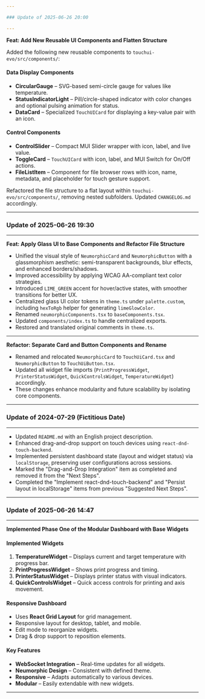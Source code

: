 ```yaml
---

### Update of 2025-06-26 20:00

---
```


**Feat: Add New Reusable UI Components and Flatten Structure**

Added the following new reusable components to `touchui-evo/src/components/`:

#### Data Display Components

* **CircularGauge** – SVG-based semi-circle gauge for values like temperature.
* **StatusIndicatorLight** – Pill/circle-shaped indicator with color changes and optional pulsing animation for status.
* **DataCard** – Specialized `TouchUICard` for displaying a key-value pair with an icon.

#### Control Components

* **ControlSlider** – Compact MUI Slider wrapper with icon, label, and live value.
* **ToggleCard** – `TouchUICard` with icon, label, and MUI Switch for On/Off actions.
* **FileListItem** – Component for file browser rows with icon, name, metadata, and placeholder for touch gesture support.

Refactored the file structure to a flat layout within `touchui-evo/src/components/`, removing nested subfolders. Updated `CHANGELOG.md` accordingly.

---

### Update of 2025-06-26 19:30

---

**Feat: Apply Glass UI to Base Components and Refactor File Structure**

* Unified the visual style of `NeumorphicCard` and `NeumorphicButton` with a glassmorphism aesthetic: semi-transparent backgrounds, blur effects, and enhanced borders/shadows.
* Improved accessibility by applying WCAG AA-compliant text color strategies.
* Introduced `LIME_GREEN` accent for hover/active states, with smoother transitions for better UX.
* Centralized glass UI color tokens in `theme.ts` under `palette.custom`, including `hexToRgb` helper for generating `limeGlowColor`.
* Renamed `neumorphicComponents.tsx` to `baseComponents.tsx`.
* Updated `components/index.ts` to handle centralized exports.
* Restored and translated original comments in `theme.ts`.

---

**Refactor: Separate Card and Button Components and Rename**

* Renamed and relocated `NeumorphicCard` to `TouchUiCard.tsx` and `NeumorphicButton` to `TouchUiButton.tsx`.
* Updated all widget file imports (`PrintProgressWidget`, `PrinterStatusWidget`, `QuickControlsWidget`, `TemperatureWidget`) accordingly.
* These changes enhance modularity and future scalability by isolating core components.

---

### Update of 2024-07-29 (Fictitious Date)

---

* Updated `README.md` with an English project description.
* Enhanced drag-and-drop support on touch devices using `react-dnd-touch-backend`.
* Implemented persistent dashboard state (layout and widget status) via `localStorage`, preserving user configurations across sessions.
* Marked the "Drag-and-Drop Integration" item as completed and removed it from the "Next Steps".
* Completed the "Implement react-dnd-touch-backend" and "Persist layout in localStorage" items from previous "Suggested Next Steps".

---

### Update of 2025-06-26 14:47

---

**Implemented Phase One of the Modular Dashboard with Base Widgets**

#### Implemented Widgets

1. **TemperatureWidget** – Displays current and target temperature with progress bar.
2. **PrintProgressWidget** – Shows print progress and timing.
3. **PrinterStatusWidget** – Displays printer status with visual indicators.
4. **QuickControlsWidget** – Quick access controls for printing and axis movement.

#### Responsive Dashboard

* Uses **React Grid Layout** for grid management.
* Responsive layout for desktop, tablet, and mobile.
* Edit mode to reorganize widgets.
* Drag & drop support to reposition elements.

#### Key Features

* **WebSocket Integration** – Real-time updates for all widgets.
* **Neumorphic Design** – Consistent with defined theme.
* **Responsive** – Adapts automatically to various devices.
* **Modular** – Easily extendable with new widgets.

---
